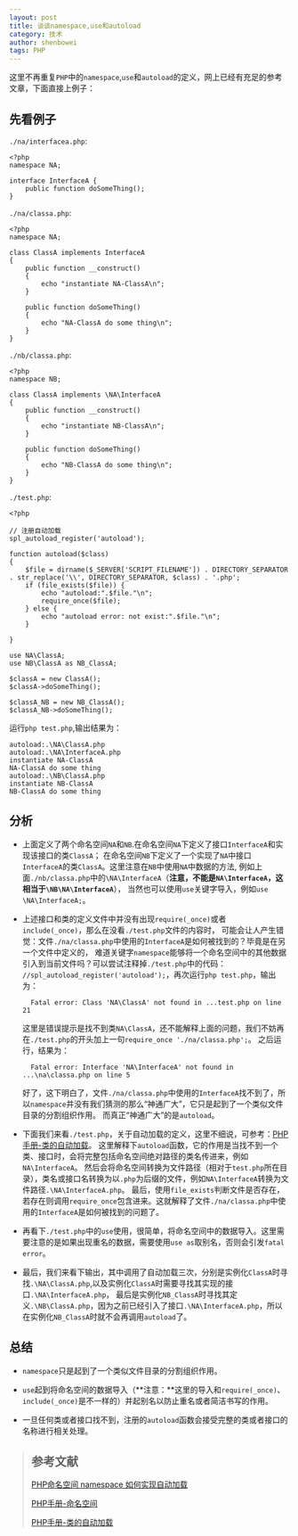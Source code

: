 ```yaml
---
layout: post
title: 谈谈namespace,use和autoload
category: 技术
author: shenbowei
tags: PHP
---
```


这里不再重复`PHP`中的`namespace`,`use`和`autoload`的定义，网上已经有充足的参考文章，下面直接上例子：

## 先看例子

`./na/interfacea.php`:

```
<?php
namespace NA;

interface InterfaceA {
    public function doSomeThing();
}
```

`./na/classa.php`:

```
<?php
namespace NA;

class ClassA implements InterfaceA
{
	public function __construct()
	{
		echo "instantiate NA-ClassA\n";
	}
	
	public function doSomeThing()
	{
		echo "NA-ClassA do some thing\n";
	}
}
```

`./nb/classa.php`:

```
<?php
namespace NB;

class ClassA implements \NA\InterfaceA
{
	public function __construct()
	{
		echo "instantiate NB-ClassA\n";
	}
	
	public function doSomeThing()
	{
		echo "NB-ClassA do some thing\n";
	}
}
```

`./test.php`:

```
<?php

// 注册自动加载
spl_autoload_register('autoload');

function autoload($class)
{
	$file = dirname($_SERVER['SCRIPT_FILENAME']) . DIRECTORY_SEPARATOR . str_replace('\\', DIRECTORY_SEPARATOR, $class) . '.php';
	if (file_exists($file)) {
		echo "autoload:".$file."\n";
		require_once($file);
	} else {
		echo "autoload error: not exist:".$file."\n";
	}
   
}

use NA\ClassA;
use NB\ClassA as NB_ClassA;

$classA = new ClassA();
$classA->doSomeThing();

$classA_NB = new NB_ClassA();
$classA_NB->doSomeThing();
```

运行`php test.php`,输出结果为：

```
autoload:.\NA\ClassA.php
autoload:.\NA\InterfaceA.php
instantiate NA-ClassA
NA-ClassA do some thing
autoload:.\NB\ClassA.php
instantiate NB-ClassA
NB-ClassA do some thing
```

## 分析

- 上面定义了两个命名空间`NA`和`NB`.在命名空间`NA`下定义了接口`InterfaceA`和实现该接口的类`ClassA`；
	在命名空间`NB`下定义了一个实现了`NA`中接口`InterfaceA`的类`ClassA`。这里注意在`NB`中使用`NA`中数据的方法,
	例如上面`./nb/classa.php`中的`\NA\InterfaceA`（**注意，不能是`NA\InterfaceA`，这相当于`\NB\NA\InterfaceA`**），
	当然也可以使用`use`关键字导入，例如`use \NA\InterfaceA;`。
	
- 上述接口和类的定义文件中并没有出现`require(_once)`或者`include(_once)`，那么在没看`./test.php`文件的内容时，
	可能会让人产生错觉：文件`./na/classa.php`中使用的`InterfaceA`是如何被找到的？毕竟是在另一个文件中定义的，
	难道关键字`namespace`能够将一个命名空间中的其他数据引入到当前文件吗？可以尝试注释掉`./test.php`中的代码：
	`//spl_autoload_register('autoload');`，再次运行`php test.php`，输出为：
	
		Fatal error: Class 'NA\ClassA' not found in ...test.php on line 21
	
	这里是错误提示是找不到类`NA\ClassA`，还不能解释上面的问题，我们不妨再在`./test.php`的开头加上一句`require_once './na/classa.php';`。
	之后运行，结果为：
	
		Fatal error: Interface 'NA\InterfaceA' not found in ...\na\classa.php on line 5
		
	好了，这下明白了，文件`./na/classa.php`中使用的`InterfaceA`找不到了，所以`namespace`并没有我们猜测的那么“神通广大”，它只是起到了一个类似文件目录的分割组织作用。
	而真正“神通广大”的是`autoload`。
	
- 下面我们来看`./test.php`，关于自动加载的定义，这里不细说，可参考：[PHP手册-类的自动加载](http://www.php.net/manual/zh/language.oop5.autoload.php "跳转")。
	这里解释下`autoload`函数，它的作用是当找不到一个类、接口时，会将完整包括命名空间绝对路径的类名传进来，例如`NA\InterfaceA`。
	然后会将命名空间转换为文件路径（相对于`test.php`所在目录），类名或接口名转换为以`.php`为后缀的文件，例如`NA\InterfaceA`转换为文件路径`.\NA\InterfaceA.php`。
	最后，使用`file_exists`判断文件是否存在，若存在则调用`require_once`包含进来。这就解释了文件`./na/classa.php`中使用的`InterfaceA`是如何被找到的问题了。
	
- 再看下`./test.php`中的`use`使用，很简单，将命名空间中的数据导入。这里需要注意的是如果出现重名的数据，需要使用`use as`取别名，否则会引发`fatal error`。

- 最后，我们来看下输出，其中调用了自动加载三次，分别是实例化`ClassA`时寻找`.\NA\ClassA.php`,以及实例化`ClassA`时需要寻找其实现的接口`.\NA\InterfaceA.php`，
	最后是实例化`NB_ClassA`时寻找其定义`.\NB\ClassA.php`，因为之前已经引入了接口`.\NA\InterfaceA.php`，所以在实例化`NB_ClassA`时就不会再调用`autoload`了。
	
## 总结

- `namespace`只是起到了一个类似文件目录的分割组织作用。

- `use`起到将命名空间的数据导入（**注意：**这里的导入和`require(_once)`、`include(_once)`是不一样的）并起别名以防止重名或者简洁书写的作用。

- 一旦任何类或者接口找不到，注册的`autoload`函数会接受完整的类或者接口的名称进行相关处理。

> ## 参考文献
>
>[PHP命名空间 namespace 如何实现自动加载](https://segmentfault.com/q/1010000002426493 "跳转")
>
>[PHP手册-命名空间](http://php.net/manual/zh/language.namespaces.php "跳转")
>
>[PHP手册-类的自动加载](http://www.php.net/manual/zh/language.oop5.autoload.php "跳转")